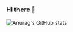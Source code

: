 ### Hi there 👋

![Anurag's GitHub stats](https://github-readme-stats.vercel.app/api?username=takuyaktoyokawa&show_icons=true&bg_color=113A5D&icon_color=FF7A8A&border_color=FF7A8A&title_color=F9F9F9&text_color=F9F9F9)
